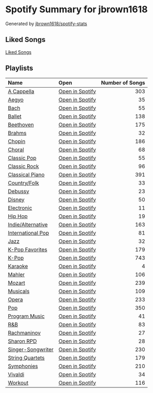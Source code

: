 # Spotify Summary for jbrown1618

Generated by [jbrown1618/spotify-stats](https://github.com/jbrown1618/spotify-stats)

## Liked Songs
[Liked Songs](playlists/liked_songs.md)
## Playlists

| Name                                                | Open                                                                        |   Number of Songs |
|:----------------------------------------------------|:----------------------------------------------------------------------------|------------------:|
| [A Cappella](playlists/a_cappella.md)               | [Open in Spotify](https://open.spotify.com/playlist/7LQjtpZ8EZ5vWXgPoovFeC) |               303 |
| [Aegyo](playlists/aegyo.md)                         | [Open in Spotify](https://open.spotify.com/playlist/6WTiB2kj3G2g3eYqornNd2) |                35 |
| [Bach](playlists/bach.md)                           | [Open in Spotify](https://open.spotify.com/playlist/2fkIDMzy3H9JWLKHnULX7s) |                55 |
| [Ballet](playlists/ballet.md)                       | [Open in Spotify](https://open.spotify.com/playlist/23temGx5UrTk2wboAvEb0v) |               138 |
| [Beethoven](playlists/beethoven.md)                 | [Open in Spotify](https://open.spotify.com/playlist/6Lvj5MXaiMrmyaBnvLvxAW) |               175 |
| [Brahms](playlists/brahms.md)                       | [Open in Spotify](https://open.spotify.com/playlist/7MnYdeDrgvc9PoWHqcGVeq) |                32 |
| [Chopin](playlists/chopin.md)                       | [Open in Spotify](https://open.spotify.com/playlist/630IicjdF4RLyaOqIXm0jm) |               186 |
| [Choral](playlists/choral.md)                       | [Open in Spotify](https://open.spotify.com/playlist/1PCfeawsTHOhi6DGzagL7Y) |                68 |
| [Classic Pop](playlists/classic_pop.md)             | [Open in Spotify](https://open.spotify.com/playlist/6oXUc88JlAQTNdKvn529pD) |                55 |
| [Classic Rock](playlists/classic_rock.md)           | [Open in Spotify](https://open.spotify.com/playlist/5z6MnUYwnqrMcdd9b14Cc7) |                96 |
| [Classical Piano](playlists/classical_piano.md)     | [Open in Spotify](https://open.spotify.com/playlist/6zyFBYvlNwwz3KTTnqqI5K) |               391 |
| [Country/Folk](playlists/country_folk.md)           | [Open in Spotify](https://open.spotify.com/playlist/6M7uIRzByJjX0q7wGcujJo) |                33 |
| [Debussy](playlists/debussy.md)                     | [Open in Spotify](https://open.spotify.com/playlist/3bJkc96LYMneTHBCS80BAl) |                23 |
| [Disney](playlists/disney.md)                       | [Open in Spotify](https://open.spotify.com/playlist/6OHUelObHhiWFkbH4cwFMg) |                50 |
| [Electronic](playlists/electronic.md)               | [Open in Spotify](https://open.spotify.com/playlist/3cWXIQgqhOUB6slIr3oglt) |                11 |
| [Hip Hop](playlists/hip_hop.md)                     | [Open in Spotify](https://open.spotify.com/playlist/7trD87dfibqZnzSIqufO75) |                19 |
| [Indie/Alternative](playlists/indie_alternative.md) | [Open in Spotify](https://open.spotify.com/playlist/4Xh0xXGeyxbMXBDsxluPsa) |               163 |
| [International Pop](playlists/international_pop.md) | [Open in Spotify](https://open.spotify.com/playlist/36OHPiYrLGYMfVa0zcHgLf) |                81 |
| [Jazz](playlists/jazz.md)                           | [Open in Spotify](https://open.spotify.com/playlist/58yLhLYn4iDQPCN53MfiDI) |                32 |
| [K-Pop Favorites](playlists/k_pop_favorites.md)     | [Open in Spotify](https://open.spotify.com/playlist/1ZbxKv1noxwZ4zFgRNEFIo) |               179 |
| [K-Pop](playlists/k_pop.md)                         | [Open in Spotify](https://open.spotify.com/playlist/0Xp2gQ9p4VMgt5HauIfIq7) |               743 |
| [Karaoke](playlists/karaoke.md)                     | [Open in Spotify](https://open.spotify.com/playlist/784bxrrG3W6L0naOkaCL5F) |                 4 |
| [Mahler](playlists/mahler.md)                       | [Open in Spotify](https://open.spotify.com/playlist/1OvoBxtJKSZVxTQRoZcWVn) |               106 |
| [Mozart](playlists/mozart.md)                       | [Open in Spotify](https://open.spotify.com/playlist/2MCvxVYbyzdWBgpnuRWsuM) |               239 |
| [Musicals](playlists/musicals.md)                   | [Open in Spotify](https://open.spotify.com/playlist/54LRPekls9oCtaWOnmM3N0) |               109 |
| [Opera](playlists/opera.md)                         | [Open in Spotify](https://open.spotify.com/playlist/5oHgN9turjgCvJNG6YfXdm) |               233 |
| [Pop](playlists/pop.md)                             | [Open in Spotify](https://open.spotify.com/playlist/1WZ2RqQv2SPX5uzmjWhgSh) |               350 |
| [Program Music](playlists/program_music.md)         | [Open in Spotify](https://open.spotify.com/playlist/1PyrZgdZpE6UzIA3lANOlR) |                41 |
| [R&B](playlists/r_b.md)                             | [Open in Spotify](https://open.spotify.com/playlist/1RsGeysyOdV3wZHqlto0Gb) |                83 |
| [Rachmaninov](playlists/rachmaninov.md)             | [Open in Spotify](https://open.spotify.com/playlist/7LeSS5dq68CWVIOy81oza1) |                27 |
| [Sharon RPD](playlists/sharon_rpd.md)               | [Open in Spotify](https://open.spotify.com/playlist/2WsAAjnlcRAzyPrBDvMYyy) |                28 |
| [Singer-Songwriter](playlists/singer_songwriter.md) | [Open in Spotify](https://open.spotify.com/playlist/3aNr3GFiAvm1utXDyFOpAR) |               230 |
| [String Quartets](playlists/string_quartets.md)     | [Open in Spotify](https://open.spotify.com/playlist/6b3mJeJjM9S5XAIS8jcTAt) |               179 |
| [Symphonies](playlists/symphonies.md)               | [Open in Spotify](https://open.spotify.com/playlist/6MV24KoytTEVRs9I4obBpW) |               210 |
| [Vivaldi](playlists/vivaldi.md)                     | [Open in Spotify](https://open.spotify.com/playlist/39dOiLs9ZbssQvs9xLBRzw) |                34 |
| [Workout](playlists/workout.md)                     | [Open in Spotify](https://open.spotify.com/playlist/2k3hvTN4nT61WtedThX4kl) |               116 |
